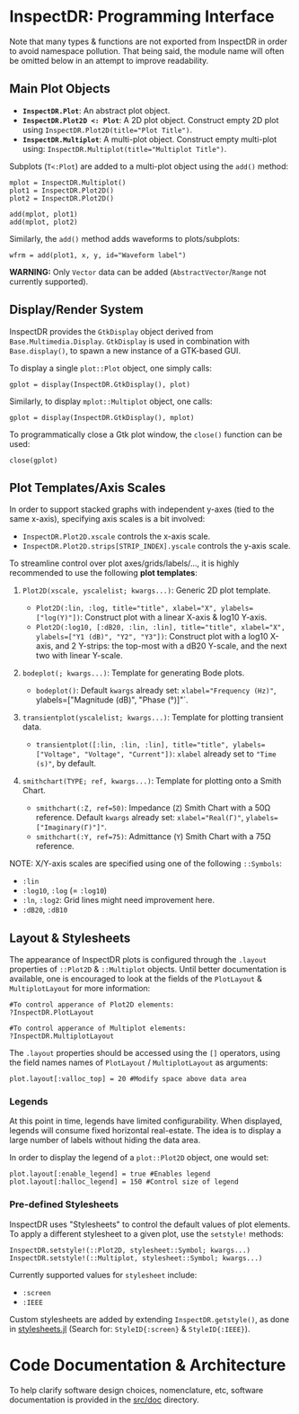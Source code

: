 # InspectDR: Programming Interface

Note that many types & functions are not exported from InspectDR in order to avoid namespace pollution.  That being said, the module name will often be omitted below in an attempt to improve readability.

<a name="MainPlotObjects"></a>
## Main Plot Objects

- **`InspectDR.Plot`**: An abstract plot object.
- **`InspectDR.Plot2D <: Plot`**:  A 2D plot object.  Construct empty 2D plot using `InspectDR.Plot2D(title="Plot Title")`.
- **`InspectDR.Multiplot`**:  A multi-plot object.  Construct empty multi-plot using: `InspectDR.Multiplot(title="Multiplot Title")`.

Subplots (`T<:Plot`) are added to a multi-plot object using the `add()` method:
```
mplot = InspectDR.Multiplot()
plot1 = InspectDR.Plot2D()
plot2 = InspectDR.Plot2D()

add(mplot, plot1)
add(mplot, plot2)
```

Similarly, the `add()` method adds waveforms to plots/subplots:
```
wfrm = add(plot1, x, y, id="Waveform label")
```

**WARNING:** Only `Vector` data can be added (`AbstractVector`/`Range` not currently supported).

<a name="DisplaySystem"></a>
## Display/Render System

InspectDR provides the `GtkDisplay` object derived from `Base.Multimedia.Display`.  `GtkDisplay` is used in combination with `Base.display()`, to spawn a new instance of a GTK-based GUI.

To display a single `plot::Plot` object, one simply calls:
```
gplot = display(InspectDR.GtkDisplay(), plot)
```

Similarly, to display `mplot::Multiplot` object, one calls:
```
gplot = display(InspectDR.GtkDisplay(), mplot)
```

To programmatically close a Gtk plot window, the `close()` function can be used:
```
close(gplot)
```

<a name="Templates_Scales"></a>
## Plot Templates/Axis Scales

In order to support stacked graphs with independent y-axes (tied to the same x-axis), specifying axis scales is a bit involved:

- `InspectDR.Plot2D.xscale` controls the x-axis scale.
- `InspectDR.Plot2D.strips[STRIP_INDEX].yscale` controls the y-axis scale.

To streamline control over plot axes/grids/labels/..., it is highly recommended to use the following **plot templates**:

1. `Plot2D(xscale, yscalelist; kwargs...)`: Generic 2D plot template.

    - `Plot2D(:lin, :log, title="title", xlabel="X", ylabels=["log(Y)"])`: Construct plot with a linear X-axis & log10 Y-axis.
    - `Plot2D(:log10, [:dB20, :lin, :lin], title="title", xlabel="X", ylabels=["Y1 (dB)", "Y2", "Y3"])`: Construct plot with a log10 X-axis, and 2 Y-strips: the top-most with a dB20 Y-scale, and the next two with linear Y-scale.

2. `bodeplot(; kwargs...)`: Template for generating Bode plots.
    - `bodeplot()`: Default `kwargs` already set: `xlabel="Frequency (Hz)"`, ylabels=["Magnitude (dB)", "Phase (°)]"`.

3. `transientplot(yscalelist; kwargs...)`: Template for plotting transient data.
    - `transientplot([:lin, :lin, :lin], title="title", ylabels=["Voltage", "Voltage", "Current"])`: `xlabel` already set to `"Time (s)"`, by default.

4. `smithchart(TYPE; ref, kwargs...)`: Template for plotting onto a Smith Chart.
    - `smithchart(:Z, ref=50)`: Impedance (`Z`) Smith Chart with a 50&Omega; reference. Default `kwargs` already set: `xlabel="Real(Γ)"`, `ylabels=["Imaginary(Γ)"]"`.
    - `smithchart(:Y, ref=75)`: Admittance (`Y`) Smith Chart with a 75&Omega; reference.

NOTE: X/Y-axis scales are specified using one of the following `::Symbols`:

- `:lin`
- `:log10`, `:log` (= `:log10`)
- `:ln`, `:log2`: Grid lines might need improvement here.
- `:dB20`, `:dB10`

<a name="Layout_Stylesheets"></a>
## Layout & Stylesheets

The appearance of InspectDR plots is configured through the `.layout` properties of `::Plot2D` & `::Multiplot` objects.  Until better documentation is available, one is encouraged to look at the fields of the `PlotLayout` & `MultiplotLayout` for more information:
```
#To control apperance of Plot2D elements:
?InspectDR.PlotLayout

#To control apperance of Multiplot elements:
?InspectDR.MultiplotLayout
```

The `.layout` properties should be accessed using the `[]` operators, using the field names names of `PlotLayout` / `MultiplotLayout` as arguments:

```
plot.layout[:valloc_top] = 20 #Modify space above data area
```

### Legends

At this point in time, legends have limited configurability.  When displayed, legends will consume fixed horizontal real-estate.  The idea is to display a large number of labels without hiding the data area.

In order to display the legend of a `plot::Plot2D` object, one would set:
```
plot.layout[:enable_legend] = true #Enables legend
plot.layout[:halloc_legend] = 150 #Control size of legend
```

### Pre-defined Stylesheets

InspectDR uses "Stylesheets" to control the default values of plot elements.  To apply a different stylesheet to a given plot, use the `setstyle!` methods:

```
InspectDR.setstyle!(::Plot2D, stylesheet::Symbol; kwargs...)
InspectDR.setstyle!(::Multiplot, stylesheet::Symbol; kwargs...)
```

Currently supported values for `stylesheet` include:
- `:screen`
- `:IEEE`

Custom stylesheets are added by extending `InspectDR.getstyle()`, as done in [stylesheets.jl](../src/stylesheets.jl) (Search for: `StyleID{:screen}` & `StyleID{:IEEE}`).

<a name="CodeDoc_Arch"></a>
# Code Documentation & Architecture

To help clarify software design choices, nomenclature, etc, software documentation is provided in the [src/doc](../src/doc) directory.
